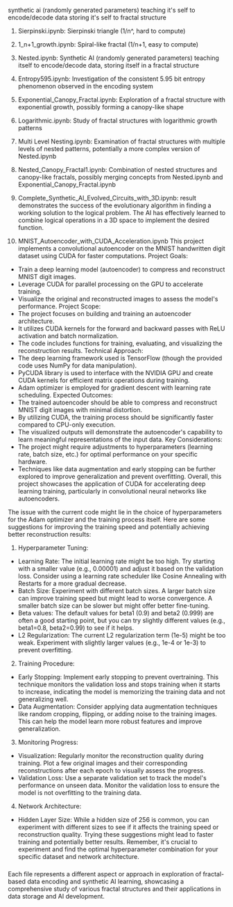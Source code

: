 synthetic ai (randomly generated parameters)
teaching it's self to encode/decode data
storing it's self to fractal structure



1. Sierpinski.ipynb:
   Sierpinski triangle (1/n^, hard to compute)

2. 1_n+1_growth.ipynb:
   Spiral-like fractal (1/n+1, easy to compute)

3. Nested.ipynb:
   Synthetic AI (randomly generated parameters) teaching itself to encode/decode data, storing itself in a fractal structure

4. Entropy595.ipynb:
   Investigation of the consistent 5.95 bit entropy phenomenon observed in the encoding system

5. Exponential_Canopy_Fractal.ipynb:
   Exploration of a fractal structure with exponential growth, possibly forming a canopy-like shape

6. Logarithmic.ipynb:
   Study of fractal structures with logarithmic growth patterns

7. Multi Level Nesting.ipynb:
   Examination of fractal structures with multiple levels of nested patterns, potentially a more complex version of Nested.ipynb

8. Nested_Canopy_Fractal1.ipynb:
   Combination of nested structures and canopy-like fractals, possibly merging concepts from Nested.ipynb and Exponential_Canopy_Fractal.ipynb

9. Complete_Synthetic_AI_Evolved_Circuits_with_3D.ipynb:
   result demonstrates the success of the evolutionary algorithm in finding a working solution to the logical problem. The AI has effectively learned to combine logical operations in a 3D space to implement the desired function.

10. MNIST_Autoencoder_with_CUDA_Acceleration.ipynb
This project implements a convolutional autoencoder on the MNIST handwritten digit dataset using CUDA for faster computations.
Project Goals:
 * Train a deep learning model (autoencoder) to compress and reconstruct MNIST digit images.
 * Leverage CUDA for parallel processing on the GPU to accelerate training.
 * Visualize the original and reconstructed images to assess the model's performance.
Project Scope:
 * The project focuses on building and training an autoencoder architecture.
 * It utilizes CUDA kernels for the forward and backward passes with ReLU activation and batch normalization.
 * The code includes functions for training, evaluating, and visualizing the reconstruction results.
Technical Approach:
 * The deep learning framework used is TensorFlow (though the provided code uses NumPy for data manipulation).
 * PyCUDA library is used to interface with the NVIDIA GPU and create CUDA kernels for efficient matrix operations during training.
 * Adam optimizer is employed for gradient descent with learning rate scheduling.
Expected Outcomes:
 * The trained autoencoder should be able to compress and reconstruct MNIST digit images with minimal distortion.
 * By utilizing CUDA, the training process should be significantly faster compared to CPU-only execution.
 * The visualized outputs will demonstrate the autoencoder's capability to learn meaningful representations of the input data.
Key Considerations:
 * The project might require adjustments to hyperparameters (learning rate, batch size, etc.) for optimal performance on your specific hardware.
 * Techniques like data augmentation and early stopping can be further explored to improve generalization and prevent overfitting.
Overall, this project showcases the application of CUDA for accelerating deep learning training, particularly in convolutional neural networks like autoencoders.

The issue with the current code might lie in the choice of hyperparameters for the Adam optimizer and the training process itself. Here are some suggestions for improving the training speed and potentially achieving better reconstruction results:
1. Hyperparameter Tuning:
 * Learning Rate: The initial learning rate might be too high. Try starting with a smaller value (e.g., 0.00001) and adjust it based on the validation loss. Consider using a learning rate scheduler like Cosine Annealing with Restarts for a more gradual decrease.
 * Batch Size: Experiment with different batch sizes. A larger batch size can improve training speed but might lead to worse convergence. A smaller batch size can be slower but might offer better fine-tuning.
 * Beta values: The default values for beta1 (0.9) and beta2 (0.999) are often a good starting point, but you can try slightly different values (e.g., beta1=0.8, beta2=0.99) to see if it helps.
 * L2 Regularization: The current L2 regularization term (1e-5) might be too weak. Experiment with slightly larger values (e.g., 1e-4 or 1e-3) to prevent overfitting.
2. Training Procedure:
 * Early Stopping: Implement early stopping to prevent overtraining. This technique monitors the validation loss and stops training when it starts to increase, indicating the model is memorizing the training data and not generalizing well.
 * Data Augmentation: Consider applying data augmentation techniques like random cropping, flipping, or adding noise to the training images. This can help the model learn more robust features and improve generalization.
3. Monitoring Progress:
 * Visualization: Regularly monitor the reconstruction quality during training. Plot a few original images and their corresponding reconstructions after each epoch to visually assess the progress.
 * Validation Loss:  Use a separate validation set to track the model's performance on unseen data. Monitor the validation loss to ensure the model is not overfitting to the training data.
4. Network Architecture:
 * Hidden Layer Size: While a hidden size of 256 is common, you can experiment with different sizes to see if it affects the training speed or reconstruction quality.
Trying these suggestions might lead to faster training and potentially better results. Remember, it's crucial to experiment and find the optimal hyperparameter combination for your specific dataset and network architecture.


###

Each file represents a different aspect or approach in exploration of fractal-based data encoding and synthetic AI learning, showcasing a comprehensive study of various fractal structures and their applications in data storage and AI development.
